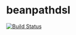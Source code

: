 # beanpathdsl

[![Build Status](https://travis-ci.org/ikysil/beanpathdsl.svg?branch=master)](https://travis-ci.org/ikysil/beanpathdsl)
